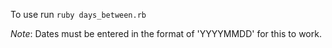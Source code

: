To use run
``ruby days_between.rb``

_Note_: Dates must be entered in the format of 'YYYYMMDD' for this to work.
